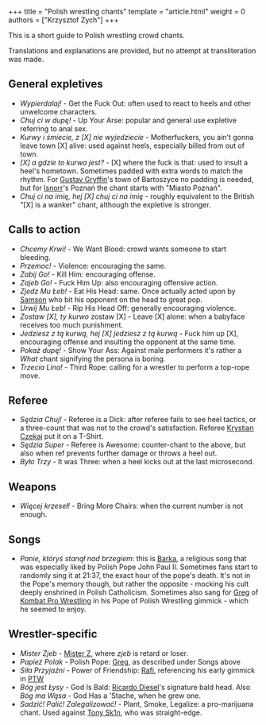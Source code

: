 +++
title = "Polish wrestling chants"
template = "article.html"
weight = 0
authors = ["Krzysztof Zych"]
+++

This is a short guide to Polish wrestling crowd chants.

<!-- more -->

Translations and explanations are provided, but no attempt at transliteration was made.

## General expletives

* _Wypierdalaj!_ - Get the Fuck Out: often used to react to heels and other unwelcome characters.
* _Chuj ci w dupę!_ - Up Your Arse: popular and general use expletive referring to anal sex.
* _Kurwy i śmiecie, z [X] nie wyjedziecie_ - Motherfuckers, you ain't gonna leave town [X] alive: used against heels, especially billed from out of town.
* _[X] a gdzie to kurwa jest?_ - [X] where the fuck is that: used to insult a heel's hometown. Sometimes padded with extra words to match the rhythm. For [Gustav Gryffin](@/w/gustav-gryffin.md)'s town of Bartoszyce no padding is needed, but for [Isnorr](@/w/isnorr.md)'s Poznań the chant starts with "Miasto Poznań".
* _Chuj ci na imię, hej [X] chuj ci na imię_ - roughly equivalent to the British "[X] is a wanker" chant, although the expletive is stronger.

## Calls to action

* _Chcemy Krwi!_ - We Want Blood: crowd wants someone to start bleeding.
* _Przemoc!_ - Violence: encouraging the same.
* _Zabij Go!_ - Kill Him: encouraging offense.
* _Zajeb Go!_ - Fuck Him Up: also encouraging offensive action.
* _Zjedz Mu Łeb!_ - Eat His Head: same. Once actually acted upon by [Samson](@/w/samson.md) who bit his opponent on the head to great pop.
* _Urwij Mu Łeb!_ - Rip His Head Off: generally encouraging violence.
* _Zostaw [X], ty kurwo_ zostaw [X] - Leave [X] alone: when a babyface receives too much punishment.
* _Jedziesz z tą kurwą, hej [X] jedziesz z tą kurwą_ - Fuck him up [X], encouraging offense and insulting the opponent at the same time.
* _Pokaż dupę!_ - Show Your Ass: Against male performers it's rather a _What_ chant signifying the persona is boring.
* _Trzecia Lina!_ - Third Rope: calling for a wrestler to perform a top-rope move.

## Referee

* _Sędzia Chuj!_ - Referee is a Dick: after referee fails to see heel tactics, or a three-count that was not to the crowd's satisfaction. Referee [Krystian Czekaj](@/w/krystian-czekaj.md) put it on a T-Shirt.
* _Sędzia Super_ - Referee is Awesome: counter-chant to the above, but also when ref prevents further damage or throws a heel out.
* _Było Trzy_ - It was Three: when a heel kicks out at the last microsecond.

## Weapons

* _Więcej krzeseł!_ - Bring More Chairs: when the current number is not enough.

## Songs

* _Panie, któryś stanął nad brzegiem_: this is [Barka](https://en.wikipedia.org/wiki/Lord,_You_Have_Come_to_the_Lakeshore), a religious song that was especially liked by Polish Pope John Paul II. Sometimes fans start to randomly sing it at 21:37, the exact hour of the pope's death. It's not in the Pope's memory though, but rather the opposite - mocking his cult deeply enshrined in Polish Catholicism.
  Sometimes also sang for [Greg](@/w/greg.md) of [Kombat Pro Wrestling](@/o/kpw.md) in his Pope of Polish Wrestling gimmick - which he seemed to enjoy.

## Wrestler-specific

* _Mister Zjeb_ - [Mister Z](@/w/mister-z.md), where _zjeb_ is retard or loser.
* _Papież Polak_ - Polish Pope: [Greg](@/w/greg.md), as described under Songs above
* _Siła Przyjaźni_ - Power of Friendship: [Rafi](@/w/rafi.md), referencing his early gimmick in [PTW](@/o/ptw.md)
* _Bóg jest Łysy_ - God Is Bald: [Ricardo Diesel](@/w/ricardo-diesel.md)'s signature bald head. Also _Bóg ma Wąsa_ - God Has a 'Stache, when he grew one.
* _Sadzić! Palić! Zalegalizować!_ - Plant, Smoke, Legalize: a pro-marijuana chant. Used against [Tony Sk1n](@/w/tony-sk1n.md), who was straight-edge.
